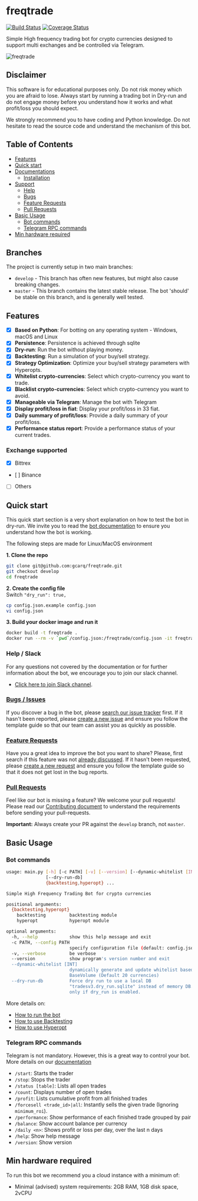 # freqtrade

[![Build Status](https://travis-ci.org/gcarq/freqtrade.svg?branch=develop)](https://travis-ci.org/gcarq/freqtrade)
[![Coverage Status](https://coveralls.io/repos/github/gcarq/freqtrade/badge.svg?branch=develop&service=github)](https://coveralls.io/github/gcarq/freqtrade?branch=develop)


Simple High frequency trading bot for crypto currencies designed to 
support multi exchanges and be controlled via Telegram.

![freqtrade](https://raw.githubusercontent.com/gcarq/freqtrade/develop/docs/assets/freqtrade-screenshot.png)

## Disclaimer
This software is for educational purposes only. Do not risk money which 
you are afraid to lose. Always start by running a trading bot in Dry-run and do not engage money
before you understand how it works and what profit/loss you should
expect.

We strongly recommend you to have coding and Python knowledge. Do not 
hesitate to read the source code and understand the mechanism of this bot.

## Table of Contents
- [Features](#features)
- [Quick start](#quick-start)
- [Documentations](https://github.com/gcarq/freqtrade/blob/develop/docs/index.md)
   - [Installation](https://github.com/gcarq/freqtrade/blob/develop/docs/installation.md)
- [Support](#support)
   - [Help](#help--slack)
   - [Bugs](#bugs--issues)
   - [Feature Requests](#feature-requests)
   - [Pull Requests](#pull-requests)
- [Basic Usage](#basic-usage)
  - [Bot commands](#bot-commands)
  - [Telegram RPC commands](#telegram-rpc-commands)
- [Min hardware required](#min-hardware-required)

## Branches
The project is currently setup in two main branches:
- `develop` - This branch has often new features, but might also cause 
breaking changes.
- `master` - This branch contains the latest stable release. The bot 
'should' be stable on this branch, and is generally well tested. 

## Features
- [x] **Based on Python**: For botting on any operating system - 
Windows, macOS and Linux
- [x] **Persistence**: Persistence is achieved through sqlite
- [x] **Dry-run**: Run the bot without playing money.
- [x] **Backtesting**: Run a simulation of your buy/sell strategy.
- [x] **Strategy Optimization**: Optimize your buy/sell strategy 
parameters with Hyperopts.
- [x] **Whitelist crypto-currencies**: Select which crypto-currency you
want to trade.
- [x] **Blacklist crypto-currencies**: Select which crypto-currency you
want to avoid.
- [x] **Manageable via Telegram**: Manage the bot with Telegram
- [x] **Display profit/loss in fiat**: Display your profit/loss in
33 fiat.
- [x] **Daily summary of profit/loss**: Provide a daily summary
 of your profit/loss.
- [x] **Performance status report**: Provide a performance status of 
your current trades.

### Exchange supported
- [x] Bittrex
- [ ] Binance
- [ ] Others

## Quick start
This quick start section is a very short explanation on how to test the 
bot in dry-run. We invite you to read the 
[bot documentation](https://github.com/gcarq/freqtrade/blob/develop/docs/index.md) 
to ensure you understand how the bot is working.

The following steps are made for Linux/MacOS environment

**1. Clone the repo**
```bash
git clone git@github.com:gcarq/freqtrade.git
git checkout develop
cd freqtrade
```
**2. Create the config file**  
Switch `"dry_run": true,`
```bash
cp config.json.example config.json
vi config.json
```
**3. Build your docker image and run it**
```bash
docker build -t freqtrade .
docker run --rm -v `pwd`/config.json:/freqtrade/config.json -it freqtrade
```


### Help / Slack
For any questions not covered by the documentation or for further
information about the bot, we encourage you to join our slack channel.
- [Click here to join Slack channel](https://join.slack.com/t/highfrequencybot/shared_invite/enQtMjQ5NTM0OTYzMzY3LWMxYzE3M2MxNDdjMGM3ZTYwNzFjMGIwZGRjNTc3ZGU3MGE3NzdmZGMwNmU3NDM5ZTNmM2Y3NjRiNzk4NmM4OGE).

### [Bugs / Issues](https://github.com/gcarq/freqtrade/issues?q=is%3Aissue)
If you discover a bug in the bot, please 
[search our issue tracker](https://github.com/gcarq/freqtrade/issues?q=is%3Aissue) 
first. If it hasn't been reported, please 
[create a new issue](https://github.com/gcarq/freqtrade/issues/new) and 
ensure you follow the template guide so that our team can assist you as 
quickly as possible.

### [Feature Requests](https://github.com/gcarq/freqtrade/labels/enhancement)
Have you a great idea to improve the bot you want to share? Please,
first search if this feature was not [already discussed](https://github.com/gcarq/freqtrade/labels/enhancement).
If it hasn't been requested, please 
[create a new request](https://github.com/gcarq/freqtrade/issues/new) 
and ensure you follow the template guide so that it does not get lost 
in the bug reports.

### [Pull Requests](https://github.com/gcarq/freqtrade/pulls)
Feel like our bot is missing a feature? We welcome your pull requests! 
Please read our 
[Contributing document](https://github.com/gcarq/freqtrade/blob/develop/CONTRIBUTING.md)
to understand the requirements before sending your pull-requests. 

**Important:** Always create your PR against the `develop` branch, not 
`master`.

## Basic Usage

### Bot commands

```bash
usage: main.py [-h] [-c PATH] [-v] [--version] [--dynamic-whitelist [INT]]
               [--dry-run-db]
               {backtesting,hyperopt} ...

Simple High Frequency Trading Bot for crypto currencies

positional arguments:
  {backtesting,hyperopt}
    backtesting         backtesting module
    hyperopt            hyperopt module

optional arguments:
  -h, --help            show this help message and exit
  -c PATH, --config PATH
                        specify configuration file (default: config.json)
  -v, --verbose         be verbose
  --version             show program's version number and exit
  --dynamic-whitelist [INT]
                        dynamically generate and update whitelist based on 24h
                        BaseVolume (Default 20 currencies)
  --dry-run-db          Force dry run to use a local DB
                        "tradesv3.dry_run.sqlite" instead of memory DB. Work
                        only if dry_run is enabled.
```
More details on:
- [How to run the bot](https://github.com/gcarq/freqtrade/blob/develop/docs/bot-usage.md#bot-commands)
- [How to use Backtesting](https://github.com/gcarq/freqtrade/blob/develop/docs/bot-usage.md#backtesting-commands)
- [How to use Hyperopt](https://github.com/gcarq/freqtrade/blob/develop/docs/bot-usage.md#hyperopt-commands)
   
### Telegram RPC commands
Telegram is not mandatory. However, this is a great way to control your
bot. More details on our 
[documentation](https://github.com/gcarq/freqtrade/blob/develop/docs/index.md)

- `/start`: Starts the trader
- `/stop`: Stops the trader
- `/status [table]`: Lists all open trades
- `/count`: Displays number of open trades
- `/profit`: Lists cumulative profit from all finished trades
- `/forcesell <trade_id>|all`: Instantly sells the given trade 
(Ignoring `minimum_roi`).
- `/performance`: Show performance of each finished trade grouped by pair
- `/balance`: Show account balance per currency
- `/daily <n>`: Shows profit or loss per day, over the last n days
- `/help`: Show help message
- `/version`: Show version


## Min hardware required
To run this bot we recommend you a cloud instance with a minimum of:
* Minimal (advised) system requirements: 2GB RAM, 1GB disk space, 2vCPU
